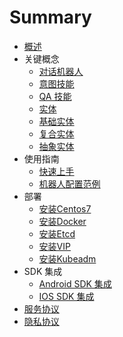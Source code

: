 # Summary

* [概述](README.md)
* 关键概念
    * [对话机器人](对话机器人.md)
    * [意图技能](意图技能.md)
    * [QA 技能](QA技能.md)
    * [实体](实体.md)
    * [基础实体](基础实体.md)
    * [复合实体](复合实体.md)
    * [抽象实体](抽象实体.md)
* 使用指南
    * [快速上手](快速上手.md)
    * [机器人配置范例](机器人配置范例.md)
* 部署
    * [安装Centos7](Deployment/Centos/Install.md)
    * [安装Docker](Deployment/Docker/Install.md)
    * [安装Etcd](Deployment/Etcd/Install.md)
    * [安装VIP](Deployment/VIP/Install.md)
    * [安装Kubeadm](Deployment/Kubernetes/Kubeadm.md)
* SDK 集成
    * [Android SDK 集成](Android.md)
    * [IOS SDK 集成](ios.md)
* [服务协议](服务协议.md)
* [隐私协议](隐私协议.md)
